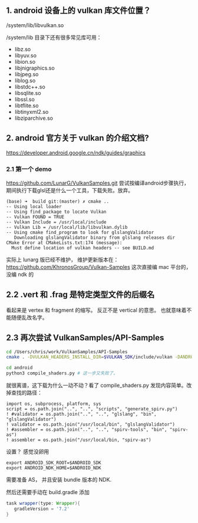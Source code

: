 ## 1. android 设备上的 vulkan 库文件位置？
/system/lib/libvulkan.so

/system/lib 目录下还有很多常见库可用：
- libz.so
- libyuv.so
- libion.so
- libjnigraphics.so
- libjpeg.so
- liblog.so
- libstdc++.so
- libsqlite.so
- libssl.so
- libtflite.so
- libtinyxml2.so
- libziparchive.so

## 2. android 官方关于 vulkan 的介绍文档?
https://developer.android.google.cn/ndk/guides/graphics

### 2.1 第一个 demo
https://github.com/LunarG/VulkanSamples.git
尝试按编译android步骤执行，期间执行下载glsl还是什么一个工具，下载失败。放弃。
```
(base) ➜  build git:(master) ✗ cmake ..
-- Using local loader
-- Using find_package to locate Vulkan
-- Vulkan FOUND = TRUE
-- Vulkan Include = /usr/local/include
-- Vulkan Lib = /usr/local/lib/libvulkan.dylib
-- Using cmake find_program to look for glslangValidator
   Downloading glslangValidator binary from glslang releases dir
CMake Error at CMakeLists.txt:174 (message):
  Must define location of vulkan headers -- see BUILD.md
```

实际上 lunarg 版已经不维护， 维护更新版本在：
https://github.com/KhronosGroup/Vulkan-Samples
这次直接编 mac 平台的， 没编 ndk 的

## 2.2 .vert 和 .frag 是特定类型文件的后缀名
看起来是 vertex 和 fragment 的缩写。
反正不是 vertical 的意思。
也就意味着不能随便乱改名字。

## 2.3 再次尝试 VulkanSamples/API-Samples
```bash
cd /Users/chris/work/VulkanSamples/API-Samples
cmake . -DVULKAN_HEADERS_INSTALL_DIR=$VULKAN_SDK/include/vulkan -DANDROID=ON -DABI_NAME=arm64-v8a

cd android
python3 compile_shaders.py # 这一步又失败了。
```

就很离谱，这下载为什么一动不动？看了 compile_shaders.py 发现内容简单。改掉查找的路径： 

```
import os, subprocess, platform, sys
script = os.path.join("..", "..", "scripts", "generate_spirv.py")
! #validator = os.path.join("..", "..", "glslang", "bin", "glslangValidator")
! validator = os.path.join("/usr/local/bin", "glslangValidator")
! #assembler = os.path.join("..", "..", "spirv-tools", "bin", "spirv-as")
! assembler = os.path.join("/usr/local/bin, "spirv-as")
```


设置？ 感觉没卵用
```
export ANDROID_SDK_ROOT=$ANDROID_SDK
export ANDROID_NDK_HOME=$ANDROID_NDK
```

需要准备 AS， 并且安装 bundle 版本的 NDK.

然后还需要手动在 build.gradle 添加 
```groovy
task wrapper(type: Wrapper){
   gradleVersion = '7.2'
}
```

